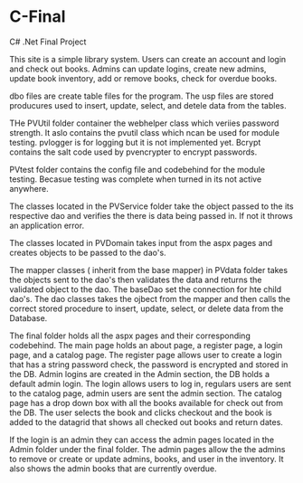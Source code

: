 # C-Final
C# .Net Final Project

This site is a simple library system. Users can create an account and login and check out books. Admins can update logins, create new admins, update book inventory, add or remove books, check for overdue books.

dbo files are create table files for the program. The usp files are stored producures used to insert, update, select, and detele data from the tables.

THe PVUtil folder container the webhelper class which veriies password strength. It aslo contains the pvutil class which ncan be used for module testing.
pvlogger is for logging but it is not implemented yet. Bcrypt contains the salt code used by pvencrypter to encrypt passwords.

PVtest folder contains the config file and codebehind for the module testing. Becasue testing was complete when turned in its not active anywhere.

The classes located in the PVService folder take the object passed to the its respective dao and verifies the there is data being passed in. If not it throws an application error.

The classes located in PVDomain takes input from the aspx pages and creates objects to be passed to the dao's.

The mapper classes ( inherit from the base mapper) in PVdata folder takes the objects sent to the dao's then validates the data and returns the validated object to the dao.
The baseDao set the connection for hte child dao's. The dao classes takes the ojbect from the mapper and then calls the correct stored procedure to insert, update, select, or delete data from the Database.


The final folder holds all the aspx pages and their corresponding codebehind.
The main page holds an about page, a register page, a login page, and a catalog page.
The register page allows user to create a login that has a string password check, the password is encrypted and stored in the DB. Admin logins are created in the Admin section, the DB holds a default admin login.
The login allows users to log in, regulars users are sent to the catalog page, admin users are sent the admin section.
The catalog page has a drop down box with all the books available for check out from the DB. The user selects the book and clicks checkout and the book is added to the datagrid that shows all checked out books and return dates.

If the login is an admin they can access the admin pages located in the Admin folder under the final folder.
The admin pages allow the the admins to remove or create or update admins, books, and user in the inventory. It also shows the admin books that are currently overdue.



